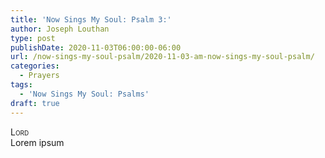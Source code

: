```yaml
---
title: 'Now Sings My Soul: Psalm 3:'
author: Joseph Louthan
type: post
publishDate: 2020-11-03T06:00:00-06:00
url: /now-sings-my-soul-psalm/2020-11-03-am-now-sings-my-soul-psalm/
categories:
  - Prayers
tags:
  - 'Now Sings My Soul: Psalms'
draft: true
---
```


</pre>
<div style="font-variant: small-caps;">Lord</div>
Lorem ipsum
</pre>
